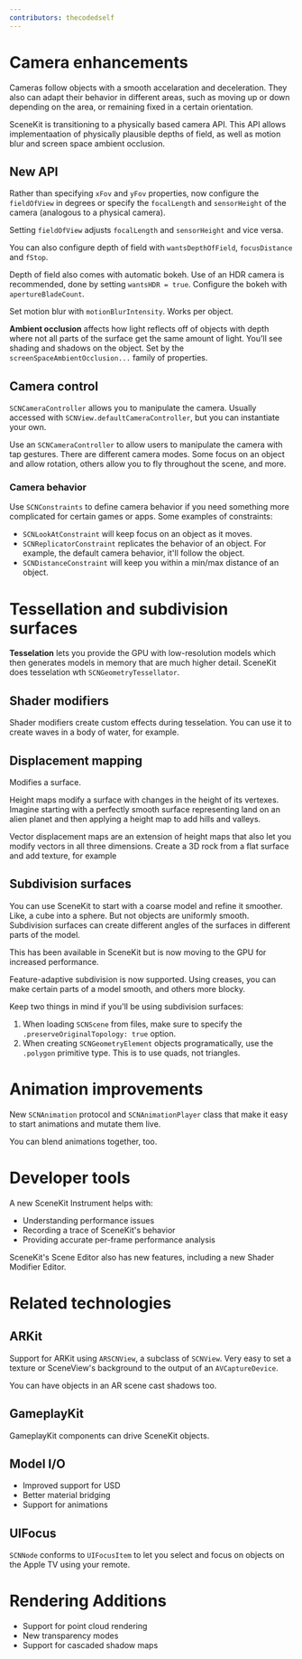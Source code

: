```yaml
---
contributors: thecodedself
---
```


# Camera enhancements

Cameras follow objects with a smooth accelaration and deceleration. They also can adapt their behavior in different areas, such as moving up or down depending on the area, or remaining fixed in a certain orientation.

SceneKit is transitioning to a physically based camera API. This API allows implementaation of physically plausible depths of field, as well as motion blur and screen space ambient occlusion. 

## New API

Rather than specifying `xFov` and `yFov` properties, now configure the `fieldOfView` in degrees or specify the `focalLength` and `sensorHeight` of the camera (analogous to a physical camera).

Setting `fieldOfView` adjusts `focalLength` and `sensorHeight` and vice versa.

You can also configure depth of field with `wantsDepthOfField`, `focusDistance` and `fStop`.

Depth of field also comes with automatic bokeh. Use of an HDR camera is recommended, done by setting `wantsHDR = true`. Configure the bokeh with `apertureBladeCount`.

Set motion blur with `motionBlurIntensity`. Works per object.

**Ambient occlusion** affects how light reflects off of objects with depth where not all parts of the surface get the same amount of light. You'll see shading and shadows on the object. Set by the `screenSpaceAmbientOcclusion...` family of properties.

## Camera control

`SCNCameraController` allows you to manipulate the camera. Usually accessed with `SCNView.defaultCameraController`, but you can instantiate your own.

Use an `SCNCameraController` to allow users to manipulate the camera with tap gestures. There are different camera modes. Some focus on an object and allow rotation, others allow you to fly throughout the scene, and more.

### Camera behavior

Use `SCNConstraints` to define camera behavior if you need something more complicated for certain games or apps. Some examples of constraints:

- `SCNLookAtConstraint` will keep focus on an object as it moves.
- `SCNReplicatorConstraint` replicates the behavior of an object. For example, the default camera behavior, it'll follow the object.
- `SCNDistanceConstraint` will keep you within a min/max distance of an object.

# Tessellation and subdivision surfaces

**Tesselation** lets you provide the GPU with low-resolution models which then generates models in memory that are much higher detail. SceneKit does tesselation wth `SCNGeometryTessellator`.

## Shader modifiers

Shader modifiers create custom effects during tesselation. You can use it to create waves in a body of water, for example.

## Displacement mapping

Modifies a surface.

Height maps modify a surface with changes in the height of its vertexes. Imagine starting with a perfectly smooth surface representing land on an alien planet and then applying a height map to add hills and valleys.

Vector displacement maps are an extension of height maps that also let you modify vectors in all three dimensions. Create a 3D rock from a flat surface and add texture, for example

## Subdivision surfaces

You can use SceneKit to start with a coarse model and refine it smoother. Like, a cube into a sphere. But not objects are uniformly smooth. Subdivision surfaces can create different angles of the surfaces in different parts of the model.

This has been available in SceneKit but is now moving to the GPU for increased performance.

Feature-adaptive subdivision is now supported. Using creases, you can make certain parts of a model smooth, and others more blocky.

Keep two things in mind if you'll be using subdivision surfaces:

1. When loading `SCNScene` from files, make sure to specify the `.preserveOriginalTopology: true` option.
2. When creating `SCNGeometryElement` objects programatically, use the `.polygon` primitive type. This is to use quads, not triangles.

# Animation improvements

New `SCNAnimation` protocol and `SCNAnimationPlayer` class that make it easy to start animations and mutate them live.

You can blend animations together, too.

# Developer tools

A new SceneKit Instrument helps with:

- Understanding performance issues
- Recording a trace of SceneKit's behavior
- Providing accurate per-frame performance analysis

SceneKit's Scene Editor also has new features, including a new Shader Modifier Editor.

# Related technologies

## ARKit

Support for ARKit using `ARSCNView`, a subclass of `SCNView`. Very easy to set a texture or SceneView's background to the output of an `AVCaptureDevice`.

You can have objects in an AR scene cast shadows too.

## GameplayKit

GameplayKit components can drive SceneKit objects. 

## Model I/O

- Improved support for USD
- Better material bridging
- Support for animations

## UIFocus

`SCNNode` conforms to `UIFocusItem` to let you select and focus on objects on the Apple TV using your remote.

# Rendering Additions

- Support for point cloud rendering
- New transparency modes
- Support for cascaded shadow maps
